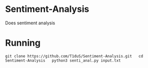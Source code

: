 # Sentiment-Analysis
Does sentiment analysis

# Running
`
git clone https://github.com/T1duS/Sentiment-Analysis.git  
cd Sentiment-Analysis  
python3 senti_anal.py input.txt
`
